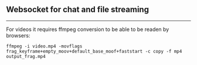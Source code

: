 <section>
    <h1>Websocket for chat and file streaming</h1>
    <hr>
    <p>For videos it requires ffmpeg conversion to be able to be readen by browsers:</p>
    <!-- <code>ffmpeg -i video.mp4 -movflags frag_keyframe+empty_moov+default_base_moof -f mp4 output_frag.mp4</code> -->
    <code>ffmpeg -i video.mp4 -movflags frag_keyframe+empty_moov+default_base_moof+faststart -c copy -f mp4 output_frag.mp4</code>
</section>